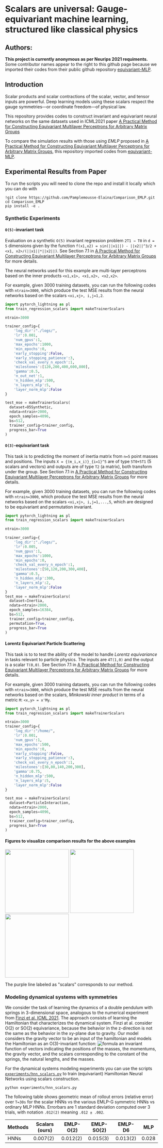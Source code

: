 # Scalars are universal: Gauge-equivariant machine learning, structured like classical physics

## Authors:
**This project is currently anonymous as per Neurips 2021 requiments.** Some contributor names appear to the right to this github page because we imported their codes from their public github repository [equivariant-MLP](https://github.com/mfinzi/equivariant-MLP.git). 

## Introduction
Scalar products and scalar contractions of the scalar, vector, and tensor inputs are powerful. Deep learning models using these scalars respect the gauge symmetries—or coordinate freedom—of physical law.

This repository provides codes to construct invariant and equivariant neural networks on the same datasets used in ICML2021 paper [A Practical Method for Constructing Equivariant Multilayer Perceptrons for Arbitrary Matrix Groups](https://arxiv.org/abs/2104.09459) 

To compare the simulation results with those using *EMLP* proposed in [A Practical Method for Constructing Equivariant Multilayer Perceptrons for Arbitrary Matrix Groups](https://arxiv.org/abs/2104.09459), this repository imported codes from [equivariant-MLP](https://github.com/mfinzi/equivariant-MLP.git). 


## Experimental Results from Paper
To run the scripts you will need to clone the repo and install it locally which you can do with
```
!git clone https://github.com/Pamplemousse-Elaina/Comparison_EMLP.git
cd Comparison_EMLP
pip install -e .
```

### Synthetic Experiments
#### `O(5)`-invariant task
Evaluation on a synthetic `O(5)` invariant regression problem `2T1 → T0` in `d = 5` dimensions given by the function
`f(x1,x2) = sin(||x1||) - ||x2||^3/2 + <x1, x2>/(||x1||*||x2||)`.
See Section 7.1 in [A Practical Method for Constructing Equivariant Multilayer Perceptrons for Arbitrary Matrix Groups](https://arxiv.org/abs/2104.09459) for more details. 

The neural networks used for this example are multi-layer perceptrons based on the inner products `<x1,x1>, <x1,x2>, <x2,x2>`.

For example, given 3000 training datasets, you can run the following codes with `ntrain=3000`, which produce the test MSE results from  the neural networks based on the scalars `<xi,xj>, i,j=1,2`.
```python
import pytorch_lightning as pl
from train_regression_scalars import makeTrainerScalars

ntrain=3000

trainer_config={
    'log_dir':"./logs/",
    'lr':0.001,
    'num_gpus':1,
    'max_epochs':1000,
    'min_epochs':0,
    'early_stopping':False,
    'early_stopping_patience':3,
    'check_val_every_n_epoch':1,
    'milestones':[120,200,400,600,800],
    'gamma':0.5,
    'n_out_net':1,
    'n_hidden_mlp':500, 
    'n_layers_mlp':5,
    'layer_norm_mlp':False
}

test_mse = makeTrainerScalars(
  dataset=O5Synthetic,  
  ndata=ntrain+2000,
  epoch_samples=4096,
  bs=512,
  trainer_config=trainer_config,
  progress_bar=True
) 

```

#### `O(3)`-equivariant task
This task is to predicting the moment of inertia matrix from `n=5` point masses and positions. 
The inputs `X = {(m_i,x_i)}_{i=1}^5` are of type `5T0+5T1` (5 scalars and vectors) and outputs are of type `T2` (a matrix), both transform under the group. See Section 7.1 in [A Practical Method for Constructing Equivariant Multilayer Perceptrons for Arbitrary Matrix Groups](https://arxiv.org/abs/2104.09459) for more details. 

For example, given 3000 training datasets, you can run the following codes with `ntrain=3000`, which produce the test MSE results from  the neural networks based on the scalars `<xi,xj>, i,j=1,...,5`, which are designed to be equivariant and permutation invariant.
```python
import pytorch_lightning as pl
from train_regression_scalars import makeTrainerScalars

ntrain=3000

trainer_config={
    'log_dir':"./logs/",
    'lr':0.005,
    'num_gpus':1,
    'max_epochs':1000,
    'min_epochs':0,
    'check_val_every_n_epoch':1,
    'milestones':[50,120,200,300,400],
    'gamma':0.5,
    'n_hidden_mlp':300, 
    'n_layers_mlp':2,
    'layer_norm_mlp':False
}
test_mse = makeTrainerScalars(
  dataset=Inertia,
  ndata=ntrain+2000,
  epoch_samples=16384,
  bs=512,
  trainer_config=trainer_config,
  permutation=True,
  progress_bar=True
)
```

#### Lorentz Equivariant Particle Scattering
This task is to to test the ability of the model to handle *Lorentz equivariance* in tasks relevant to particle physics.
The inputs are `4T(1,0)` and the output is a scalar `T(0,0)`. See Section 7.1 in [A Practical Method for Constructing Equivariant Multilayer Perceptrons for Arbitrary Matrix Groups](https://arxiv.org/abs/2104.09459) for more details. 

For example, given 3000 training datasets, you can run the following codes with `ntrain=3000`, which produce the test MSE results from the neural networks based on the scalars, *Minkowski inner product* in terms of a metric `M`: `<x,y> = x'My`.

```python
import pytorch_lightning as pl
from train_regression_scalars import makeTrainerScalars

ntrain=3000
trainer_config={
    'log_dir':"/home/",
    'lr':0.001,
    'num_gpus':1,
    'max_epochs':500,
    'min_epochs':0,
    'early_stopping':False,
    'early_stopping_patience':3,
    'check_val_every_n_epoch':1,
    'milestones':[30,80,140,200,300],
    'gamma':0.75,
    'n_hidden_mlp':500, 
    'n_layers_mlp':5,
    'layer_norm_mlp':False
}

test_mse = makeTrainerScalars(
  dataset=ParticleInteraction,
  ndata=ntrain+2000,
  epoch_samples=4096,
  bs=512,
  trainer_config=trainer_config,
  progress_bar=True
)
```
#### Figures to visualize comparison results for the above examples

<img src="https://github.com/Pamplemousse-Elaina/Comparison_EMLP/blob/b6a77f3cf21a951e06729bd45a83b5b957695e32/docs/notebooks/imgs/data_efficiency_O5Synthetic.png?raw=true" height="210"/> <img src="https://github.com/Pamplemousse-Elaina/Comparison_EMLP/blob/b6a77f3cf21a951e06729bd45a83b5b957695e32/docs/notebooks/imgs/data_efficiency_Inertia.png?raw=true" height="210"/> <img src="https://github.com/Pamplemousse-Elaina/Comparison_EMLP/blob/9d53d15cbf0545538fe495f6f9f7bc00dddeded4/docs/notebooks/imgs/data_efficiency_ParticleInteraction.png" height="210"/>

The purple line labeled as "scalars" corresponds to our method.

### Modeling dynamical systems with symmetries
We consider the task of learning the dynamics of a double pendulum with springs in 3-dimensional space, analogous to the numerical experiment from [Finzi et al. ICML 2021](https://arxiv.org/abs/2104.09459). The approach consists of learning the Hamiltonian that characterizes the dynamical system. Finzi at al. consider O(2) or SO(2) equivariance, because the behavior in the z-direction is not the same as the behavior in the xy-plane due to gravity. Our model considers the gravity vector to be an input of the hamiltonian and models the Hamiltonian as an O(3)-invariant function: ![formula](https://render.githubusercontent.com/render/math?math=H(q_1,q_2,p_1,p_2,g,k_1,k_2,L_1,L2,m_1,m_2)) an invariant function of vectors indicating the positions of the masses, the momentums, the gravity vector, and the scalars corresponding to the constant of the springs, the natural lengths, and the masses.
     
For the dynamical systems modeling experiments you can use the scripts
 [`experiments/hnn_scalars.py`](https://github.com/Pamplemousse-Elaina/Comparison_EMLP/blob/master/experiments/hnn_scalars.py) to train (equivariant) Hamiltonian Neural Networks using scalars construction.  
```
python experiments/hnn_scalars.py
```

The following table shows geometric mean of rollout errors (relative error) over `T=30s` for the scalar HNNs vs the various EMLP-G symmetric HNNs vs ordinary MLP HNNs. Errorbars are 1 standard deviation computed over 3 trials, with notation `.012(2)` meaning `.012 ± .002`.


Methods | Scalars (ours) | EMLP-O(2) | EMLP-SO(2) | EMLP-D6 | MLP
---------- | ---------- | ---------- | ---------- | ---------- | ----------
HNNs | 0.007(2) | 0.012(2) | 0.015(3) | 0.013(2) | 0.028 
